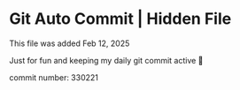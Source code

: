 # Git Auto Commit | Hidden File

This file was added Feb 12, 2025

Just for fun and keeping my daily git commit active 🤪

commit number: 330221
